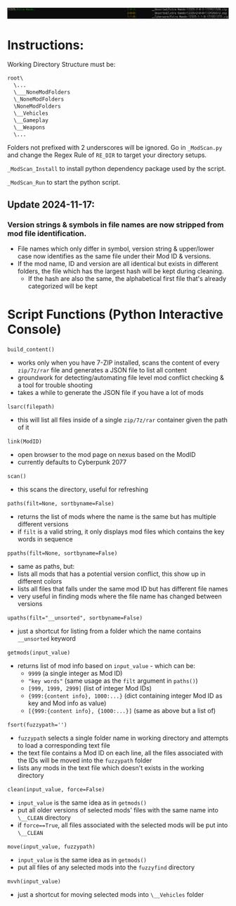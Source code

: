 ![](https://github.com/TeaCrab/NexusArchiveScanner/blob/master/__title.png?raw=true)
# Instructions:
Working Directory Structure must be:
```
root\
  \...
  \___NoneModFolders
  \_NoneModFolders
  \NoneModFolders
  \__Vehicles
  \__Gameplay
  \__Weapons
  \...
```
Folders not prefixed with 2 underscores will be ignored.
Go in `_ModScan.py` and change the Regex Rule of `RE_DIR` to target your directory setups.

`_ModScan_Install` to install python dependency package used by the script.

`_ModScan_Run` to start the python script.

## Update 2024-11-17:
### Version strings & symbols in file names are now stripped from mod file identification.
* File names which only differ in symbol, version string & upper/lower case now identifies as the same file under their Mod ID & versions.
* If the mod name, ID and version are all identical but exists in different folders, the file which has the largest hash will be kept during cleaning.
  * If the hash are also the same, the alphabetical first file that's already categorized will be kept

# Script Functions (Python Interactive Console)

`build_content()`
* works only when you have 7-ZIP installed, scans the content of every `zip/7z/rar` file and generates a JSON file to list all content
* groundwork for detecting/automating file level mod conflict checking & a tool for trouble shooting
* takes a while to generate the JSON file if you have a lot of mods

`lsarc(filepath)`
* this will list all files inside of a single `zip/7z/rar` container given the path of it

`link(ModID)`
* open browser to the mod page on nexus based on the ModID
* currently defaults to Cyberpunk 2077

`scan()`
* this scans the directory, useful for refreshing

`paths(filt=None, sortbyname=False)`
* returns the list of mods where the name is the same but has multiple different versions
* if `filt` is a valid string, it only displays mod files which contains the key words in sequence

`ppaths(filt=None, sortbyname=False)`
* same as paths, but:
* lists all mods that has a potential version conflict, this show up in different colors
* lists all files that falls under the same mod ID but has different file names
* very useful in finding mods where the file name has changed between versions

`upaths(filt="__unsorted", sortbyname=False)`
* just a shortcut for listing from a folder which the name contains `__unsorted` keyword

`getmods(input_value)`
* returns list of mod info based on `input_value` - which can be:
  * `9999` (a single integer as Mod ID)
  * `"key words"` (same usage as the `filt` argument in `paths()`)
  * `[999, 1999, 2999]` (list of integer Mod IDs)
  * `{999:{content info}, 1000:...}` (dict containing integer Mod ID as key and Mod info as value)
  * `[{999:{content info}, {1000:...}]` (same as above but a list of)

`fsort(fuzzypath='')`
* `fuzzypath` selects a single folder name in working directory and attempts to load a corresponding text file
* the text file contains a Mod ID on each line, all the files associated with the IDs will be moved into the `fuzzypath` folder
* lists any mods in the text file which doesn't exists in the working directory

`clean(input_value, force=False)`
* `input_value` is the same idea as in `getmods()`
* put all older versions of selected mods' files with the same name into `\__CLEAN` directory
* if `force==True`, all files associated with the selected mods will be put into `\__CLEAN`

`move(input_value, fuzzypath)`
* `input_value` is the same idea as in `getmods()`
* put all files of any selected mods into the `fuzzyfind` directory

`mvvh(input_value)`
* just a shortcut for moving selected mods into `\__Vehicles` folder
